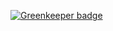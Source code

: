 
[![Greenkeeper badge](https://badges.greenkeeper.io/chiaweilee/module-case-sensitive-check-webpack-plugin.svg)](https://greenkeeper.io/)
